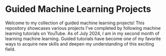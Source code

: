 # Guided Machine Learning Projects
Welcome to my collection of guided machine learning projects! This repository showcases various projects I've completed by following machine learning tutorials on YouTube. As of July 2024, I am in my second month of learning machine learning. Guided tutorials have become one of my favorite ways to acquire new skills and deepen my understanding of this exciting field.

